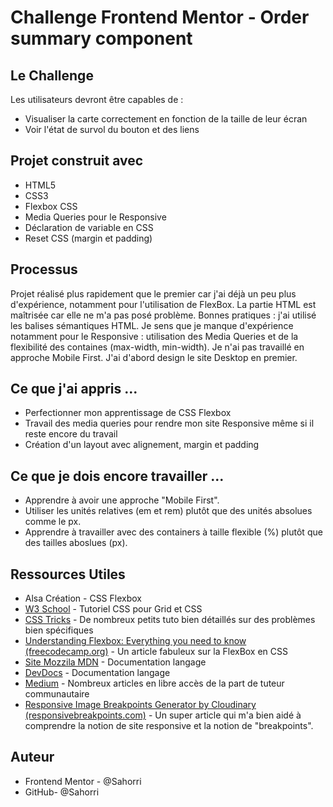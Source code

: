 # Challenge Frontend Mentor - Order summary component

## Le Challenge

Les utilisateurs devront être capables de :

- Visualiser la carte correctement en fonction de la taille de leur écran
- Voir l'état de survol du bouton et des liens

## Projet construit avec

- HTML5
- CSS3
- Flexbox CSS
- Media Queries pour le Responsive
- Déclaration de variable en CSS
- Reset CSS (margin et padding)

## Processus

Projet réalisé plus rapidement que le premier car j'ai déjà un peu plus d'expérience, notamment pour l'utilisation de FlexBox.
La partie HTML est maîtrisée car elle ne m'a pas posé problème. Bonnes pratiques : j'ai utilisé les balises sémantiques HTML.
Je sens que je manque d'expérience notamment pour le Responsive : utilisation des Media Queries et de la flexibilité des containes (max-width, min-width).
Je n'ai pas travaillé en approche Mobile First. J'ai d'abord design le site Desktop en premier.

## Ce que j'ai appris ...

- Perfectionner mon apprentissage de CSS Flexbox
- Travail des media queries pour rendre mon site Responsive même si il reste encore du travail
- Création d'un layout avec alignement, margin et padding

## Ce que je dois encore travailler ...

- Apprendre à avoir une approche "Mobile First".
- Utiliser les unités relatives (em et rem) plutôt que des unités absolues comme le px.
- Apprendre à travailler avec des containers à taille flexible (%) plutôt que des tailles aboslues (px).

## Ressources Utiles

- Alsa Création - CSS Flexbox
- [W3 School](https://www.w3schools.com/) - Tutoriel CSS pour Grid et CSS
- [CSS Tricks](https://css-tricks.com/) - De nombreux petits tuto bien détaillés sur des problèmes bien spécifiques
- [Understanding Flexbox: Everything you need to know (freecodecamp.org)](https://www.freecodecamp.org/news/understanding-flexbox-everything-you-need-to-know-b4013d4dc9af) - Un article fabuleux sur la FlexBox en CSS
- [Site Mozzila MDN](https://developer.mozilla.org/en-US/) - Documentation langage
- [DevDocs](https://devdocs.io/) - Documentation langage
- [Medium](https://medium.com/) - Nombreux articles en libre accès de la part de tuteur communautaire
- [Responsive Image Breakpoints Generator by Cloudinary (responsivebreakpoints.com)](https://www.responsivebreakpoints.com/) - Un super article qui m'a bien aidé à comprendre la notion de site responsive et la notion de "breakpoints".

## Auteur

- Frontend Mentor - @Sahorri
- GitHub- @Sahorri
